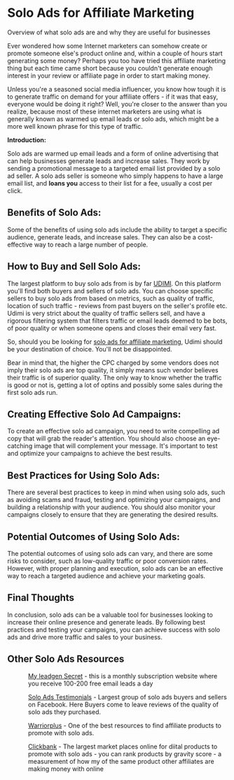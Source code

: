 <h1>Solo Ads for Affiliate Marketing</h1>

Overview of what solo ads are and why they are useful for businesses

Ever wondered how some Internet marketers can somehow create or promote someone else's product online and, within a couple of hours start generating some money? Perhaps you too have tried this affiliate marketing thing but each time came short because you couldn't generate enough interest in your review or affiliate page in order to start making money.

Unless you're a seasoned social media influencer, you know how tough it is to generate traffic on demand for your affiliate offers - if it was that easy, everyone would be doing it right?
Well, you're closer to the answer than you realize, because most of these internet marketers are using what is generally known as warmed up email leads or solo ads, which might be a more well known phrase for this type of traffic.

**Introduction:**

Solo ads are warmed up email leads and a form of online advertising that can help businesses generate leads and increase sales. They work by sending a promotional message to a targeted email list provided by a solo ad seller.
A solo ads seller is someone who simply happens to have a large email list, and **loans you** access to their list for a fee, usually a cost per click.

<h2>Benefits of Solo Ads:</h2>
Some of the benefits of using solo ads include the ability to target a specific audience, generate leads, and increase sales. They can also be a cost-effective way to reach a large number of people.

<h2>How to Buy and Sell Solo Ads:</h2>
The largest platform to buy solo ads from is by far <a href="https://highincomeacademy.com/ext/udimi.php">UDIMI</a>. On this platform you'll find both buyers and sellers of solo ads. You can choose specific sellers to buy solo ads from based on metrics, such as quality of traffic, location of such traffic - reviews from past buyers on the seller's profile etc. Udimi is very strict about the quality of traffic sellers sell, and have a rigorous filtering system that filters traffic or email leads deemed to be bots, of poor quality or when someone opens and closes their email very fast.

So, should you be looking for <a href="https://highincomeacademy.com/best-solo-ads-for-affiliate-marketing/">solo ads for affiliate marketing</a>, Udimi should be your destination of choice. You'll not be disappointed.

Bear in mind that, the higher the CPC charged by some vendors does not imply their solo ads are top quality, it simply means such vendor believes their traffic is of superior quality.
The only way to know whether the traffic is good or not is, getting a lot of optins and possibly some sales during the first solo ads run.


<h2>Creating Effective Solo Ad Campaigns:</h2>
To create an effective solo ad campaign, you need to write compelling ad copy that will grab the reader's attention. You should also choose an eye-catching image that will complement your message. It's important to test and optimize your campaigns to achieve the best results.

<h2>Best Practices for Using Solo Ads:</h2>
There are several best practices to keep in mind when using solo ads, such as avoiding scams and fraud, testing and optimizing your campaigns, and building a relationship with your audience. You should also monitor your campaigns closely to ensure that they are generating the desired results.

<h2>Potential Outcomes of Using Solo Ads:</h2>
The potential outcomes of using solo ads can vary, and there are some risks to consider, such as low-quality traffic or poor conversion rates. However, with proper planning and execution, solo ads can be an effective way to reach a targeted audience and achieve your marketing goals.

<h2>Final Thoughts</h2>
In conclusion, solo ads can be a valuable tool for businesses looking to increase their online presence and generate leads. By following best practices and testing your campaigns, you can achieve success with solo ads and drive more traffic and sales to your business.

<h2>Other Solo Ads Resources</h2>
<ul>
  <ol><a href="https://myleadgensecret.com"/>My leadgen Secret</a> - this is a monthly subscription website where you receive 100-200 free email leads a day</ol>
  <ol><a href="https://www.facebook.com/groups/SoloAdsTestimonials">Solo Ads Testimonials</a>  - Largest group of solo ads buyers and sellers on Facebook. Here Buyers come to leave reviews of the quality of solo ads they purchased.</ol>
  <ol><a href="https://warriorplus.com/">Warriorplus</a> - One of the best resources to find affiliate products to promote with solo ads.</ol>
  <ol><a href="https://clickbank.com/">Clickbank</a> - The largest market places online for diital products to promote with solo ads - you can rank products by gravity score - a measurement of how my of the same product other affiliates are making money with online</ol>
  </ul>
